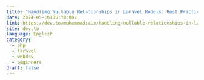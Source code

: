 ```yaml
---
title: "Handling Nullable Relationships in Laravel Models: Best Practices vs. Manual Checks"
date: 2024-05-16T05:30:00Z
link: https://dev.to/muhammadsaim/handling-nullable-relationships-in-laravel-models-best-practices-vs-manual-checks-2e1c?utm_medium=RSS&utm_source=news.12bit.vn
site: dev.to
language: English
category:
  - php
  - laravel
  - webdev
  - beginners
draft: false
---
```

